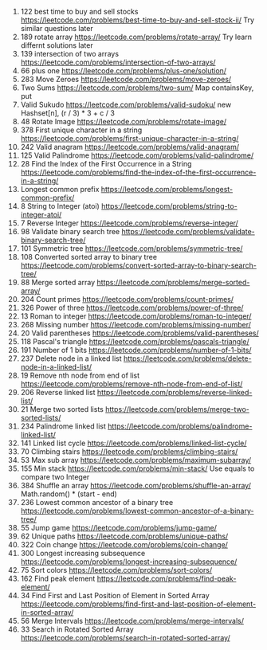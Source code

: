 1. 122 best time to buy and sell stocks https://leetcode.com/problems/best-time-to-buy-and-sell-stock-ii/ Try similar questions later
2. 189 rotate array https://leetcode.com/problems/rotate-array/ Try learn differnt solutions later
3. 139 intersection of two arrays https://leetcode.com/problems/intersection-of-two-arrays/
4. 66 plus one https://leetcode.com/problems/plus-one/solution/
5. 283 Move Zeroes https://leetcode.com/problems/move-zeroes/
6. Two Sums https://leetcode.com/problems/two-sum/ Map containsKey, put
7. Valid Sukudo https://leetcode.com/problems/valid-sudoku/ new Hashset[n], (r / 3) * 3 + c / 3
8. 48 Rotate Image https://leetcode.com/problems/rotate-image/
9. 378 First unique character in a string https://leetcode.com/problems/first-unique-character-in-a-string/
10. 242 Valid anagram https://leetcode.com/problems/valid-anagram/
11. 125 Valid Palindrome https://leetcode.com/problems/valid-palindrome/
12. 28 Find the Index of the First Occurrence in a String https://leetcode.com/problems/find-the-index-of-the-first-occurrence-in-a-string/
13. Longest common prefix https://leetcode.com/problems/longest-common-prefix/
14. 8 String to Integer (atoi) https://leetcode.com/problems/string-to-integer-atoi/
15. 7 Reverse Integer https://leetcode.com/problems/reverse-integer/
16. 98 Validate binary search tree https://leetcode.com/problems/validate-binary-search-tree/
17. 101 Symmetric tree https://leetcode.com/problems/symmetric-tree/
18. 108 Converted sorted array to binary tree https://leetcode.com/problems/convert-sorted-array-to-binary-search-tree/
19. 88 Merge sorted array https://leetcode.com/problems/merge-sorted-array/
20. 204 Count primes https://leetcode.com/problems/count-primes/
21. 326 Power of three https://leetcode.com/problems/power-of-three/
22. 13 Roman to integer https://leetcode.com/problems/roman-to-integer/
23. 268 Missing number https://leetcode.com/problems/missing-number/
24. 20 Valid parentheses https://leetcode.com/problems/valid-parentheses/
25. 118 Pascal's triangle https://leetcode.com/problems/pascals-triangle/
26. 191 Number of 1 bits https://leetcode.com/problems/number-of-1-bits/
27. 237 Delete node in a linked list https://leetcode.com/problems/delete-node-in-a-linked-list/
28. 19 Remove nth node from end of list https://leetcode.com/problems/remove-nth-node-from-end-of-list/
29. 206 Reverse linked list https://leetcode.com/problems/reverse-linked-list/
30. 21 Merge two sorted lists https://leetcode.com/problems/merge-two-sorted-lists/
31. 234 Palindrome linked list https://leetcode.com/problems/palindrome-linked-list/
32. 141 Linked list cycle https://leetcode.com/problems/linked-list-cycle/
33. 70 Climbing stairs https://leetcode.com/problems/climbing-stairs/
34. 53 Max sub array https://leetcode.com/problems/maximum-subarray/
35. 155 Min stack https://leetcode.com/problems/min-stack/ Use equals to compare two Integer
36. 384 Shuffle an array https://leetcode.com/problems/shuffle-an-array/ Math.random() * (start - end)
37. 236 Lowest common ancestor of a binary tree https://leetcode.com/problems/lowest-common-ancestor-of-a-binary-tree/
38. 55 Jump game https://leetcode.com/problems/jump-game/
39. 62 Unique paths https://leetcode.com/problems/unique-paths/
40. 322 Coin change https://leetcode.com/problems/coin-change/
41. 300 Longest increasing subsequence https://leetcode.com/problems/longest-increasing-subsequence/
42. 75 Sort colors https://leetcode.com/problems/sort-colors/
43. 162 Find peak element https://leetcode.com/problems/find-peak-element/
44. 34 Find First and Last Position of Element in Sorted Array https://leetcode.com/problems/find-first-and-last-position-of-element-in-sorted-array/
45. 56 Merge Intervals https://leetcode.com/problems/merge-intervals/
46. 33 Search in Rotated Sorted Array https://leetcode.com/problems/search-in-rotated-sorted-array/
